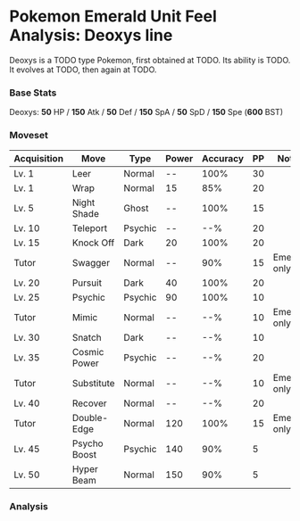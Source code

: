 # Pokemon Emerald Unit Feel Analysis: Deoxys line

Deoxys is a TODO type Pokemon, first obtained at TODO. Its ability is TODO. It evolves at TODO, then again at TODO.

### Base Stats

Deoxys: **50** HP / **150** Atk / **50** Def / **150** SpA / **50** SpD / **150** Spe (**600** BST)

### Moveset

|Acquisition|Move        |Type   |Power|Accuracy|PP |Notes                    |
|---        |---         |---    |---  |---     |---|---                      |
|Lv. 1      |Leer        |Normal |--   |100%    |30 |                         |
|Lv. 1      |Wrap        |Normal |15   |85%     |20 |                         |
|Lv. 5      |Night Shade |Ghost  |--   |100%    |15 |                         |
|Lv. 10     |Teleport    |Psychic|--   |--%     |20 |                         |
|Lv. 15     |Knock Off   |Dark   |20   |100%    |20 |                         |
|Tutor      |Swagger     |Normal |--   |90%     |15 |Emerald only             |
|Lv. 20     |Pursuit     |Dark   |40   |100%    |20 |                         |
|Lv. 25     |Psychic     |Psychic|90   |100%    |10 |                         |
|Tutor      |Mimic       |Normal |--   |--%     |10 |Emerald only             |
|Lv. 30     |Snatch      |Dark   |--   |--%     |10 |                         |
|Lv. 35     |Cosmic Power|Psychic|--   |--%     |20 |                         |
|Tutor      |Substitute  |Normal |--   |--%     |10 |Emerald only             |
|Lv. 40     |Recover     |Normal |--   |--%     |20 |                         |
|Tutor      |Double-Edge |Normal |120  |100%    |15 |Emerald only             |
|Lv. 45     |Psycho Boost|Psychic|140  |90%     |5  |                         |
|Lv. 50     |Hyper Beam  |Normal |150  |90%     |5  |                         |

### Analysis